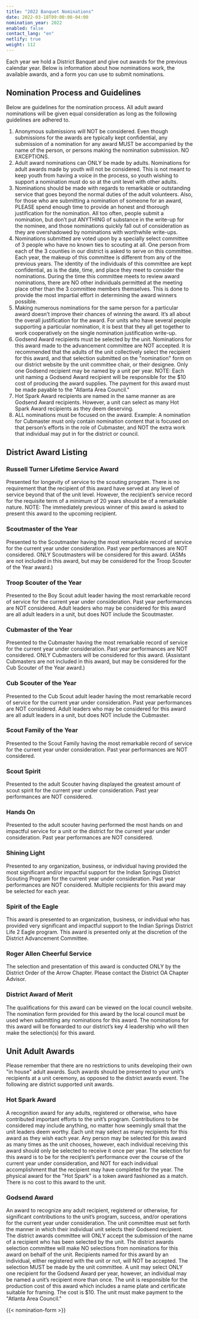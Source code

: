 ```yaml
---
title: "2022 Banquet Nominations"
date: 2022-03-18T09:00:00-04:00
nomination_year: 2022
enabled: false
contact_lang: "en"
netlify: true
weight: 112
---
```


Each year we hold a District Banquet and give out awards for the previous calendar year. Below is information about how nominations work, the available awards, and a form you can use to submit nominations.

## Nomination Process and Guidelines

Below are guidelines for the nomination process. All adult award nominations will be given equal consideration as long as the following guidelines are adhered to.

1. Anonymous submissions will NOT be considered. Even though submissions for the awards are typically kept confidential, any submission of a nomination for any award MUST be accompanied by the name of the person, or persons making the nomination submission. NO EXCEPTIONS.
2. Adult award nominations can ONLY be made by adults. Nominations for adult awards made by youth will not be considered. This is not meant to keep youth from having a voice in the process, so youth wishing to support a nomination must do so at the unit level with other adults.
3. Nominations should be made with regards to remarkable or outstanding service that goes beyond the normal duties of the adult volunteers. Also, for those who are submitting a nomination of someone for an award, PLEASE spend enough time to provide an honest and thorough justification for the nomination. All too often, people submit a nomination, but don’t put ANYTHING of substance in the write-up for the nominee, and those nominations quickly fall out of consideration as they are overshadowed by nominations with worthwhile write-ups.
4. Nominations submitted are voted upon by a specially select committee of 3 people who have no known ties to scouting at all. One person from each of the 3 counties in our district is asked to serve on this committee. Each year, the makeup of this committee is different from any of the previous years. The identity of the individuals of this committee are kept confidential, as is the date, time, and place they meet to consider the nominations. During the time this committee meets to review award nominations, there are NO other individuals permitted at the meeting place other than the 3 committee members themselves. This is done to provide the most impartial effort in determining the award winners possible.
5. Making numerous nominations for the same person for a particular award doesn’t improve their chances of winning the award. It’s all about the overall justification for the award. For units who have several people supporting a particular nomination, it is best that they all get together to work cooperatively on the single nomination justification write-up.
6. Godsend Award recipients must be selected by the unit. Nominations for this award made to the advancement committee are NOT accepted. It is recommended that the adults of the unit collectively select the recipient for this award, and that selection submitted on the "nomination" form on our district website by the unit committee chair, or their designee. Only one Godsend recipient may be named by a unit per year. NOTE: Each unit naming a Godsend Award recipient will be responsible for the $10 cost of producing the award supplies. The payment for this award must be made payable to the "Atlanta Area Council."
7. Hot Spark Award recipients are named in the same manner as are Godsend Award recipients. However, a unit can select as many Hot Spark Award recipients as they deem deserving.
8. ALL nominations must be focused on the award. Example: A nomination for Cubmaster must only contain nomination content that is focused on that person’s efforts in the role of Cubmaster, and NOT the extra work that individual may put in for the district or council.

## District Award Listing

### Russell Turner Lifetime Service Award

Presented for longevity of service to the scouting program. There is no requirement that the recipient of this award have served at any level of service beyond that of the unit level. However, the recipient’s service record for the requisite term of a minimum of 20 years should be of a remarkable nature. NOTE: The immediately previous winner of this award is asked to present this award to the upcoming recipient.

### Scoutmaster of the Year

Presented to the Scoutmaster having the most remarkable record of service for the current year under consideration. Past year performances are NOT considered. ONLY Scoutmasters will be considered for this award. (ASMs are not included in this award, but may be considered for the Troop Scouter of the Year award.)

### Troop Scouter of the Year

Presented to the Boy Scout adult leader having the most remarkable record of service for the current year under consideration. Past year performances are NOT considered. Adult leaders who may be considered for this award are all adult leaders in a unit, but does NOT include the Scoutmaster.

### Cubmaster of the Year

Presented to the Cubmaster having the most remarkable record of service for the current year under consideration. Past year performances are NOT considered. ONLY Cubmasters will be considered for this award. (Assistant Cubmasters are not included in this award, but may be considered for the Cub Scouter of the Year award.)

### Cub Scouter of the Year

Presented to the Cub Scout adult leader having the most remarkable record of service for the current year under consideration. Past year performances are NOT considered. Adult leaders who may be considered for this award are all adult leaders in a unit, but does NOT include the Cubmaster.

### Scout Family of the Year

Presented to the Scout Family having the most remarkable record of service for the current year under consideration. Past year performances are NOT considered.

### Scout Spirit

Presented to the adult Scouter having displayed the greatest amount of scout spirit for the current year under consideration. Past year performances are NOT considered.

### Hands On

Presented to the adult scouter having performed the most hands on and impactful service for a unit or the district for the current year under consideration. Past year performances are NOT considered.

### Shining Light

Presented to any organization, business, or individual having provided the most significant and/or impactful support for the Indian Springs District Scouting Program for the current year under consideration. Past year performances are NOT considered. Multiple recipients for this award may be selected for each year.

### Spirit of the Eagle

This award is presented to an organization, business, or individual who has provided very significant and impactful support to the Indian Springs District Life 2 Eagle program. This award is presented only at the discretion of the District Advancement Committee.

### Roger Allen Cheerful Service

The selection and presentation of this award is conducted ONLY by the District Order of the Arrow Chapter. Please contact the District OA Chapter Advisor.

### District Award of Merit

The qualifications for this award can be viewed on the local council website. The nomination form provided for this award by the local council must be used when submitting any nominations for this award. The nominations for this award will be forwarded to our district’s key 4 leadership who will then make the selection(s) for this award.

## Unit Adult Awards

Please remember that there are no restrictions to units developing their own "in house" adult awards.  Such awards should be presented to your unit’s recipients at a unit ceremony, as opposed to the district awards event.  The following are district supported unit awards.

### Hot Spark Award

A recognition award for any adults, registered or otherwise, who have contributed important efforts to the unit’s program.  Contributions to be considered may include anything, no matter how seemingly small that the unit leaders deem worthy. Each unit may select as many recipients for this award as they wish each year.  Any person may be selected for this award as many times as the unit chooses, however, each individual receiving this award should only be selected to receive it once per year.  The selection for this award is to be for the recipient’s performance over the course of the current year under consideration, and NOT for each individual accomplishment that the recipient may have completed for the year.  The physical award for the "Hot Spark" is a token award fashioned as a match.  There is no cost to this award to the unit.

### Godsend Award

An award to recognize any adult recipient, registered or otherwise, for significant contributions to the unit’s program, success, and/or operations for the current year under consideration.  The unit committee must set forth the manner in which their individual unit selects their Godsend recipient. The district awards committee will ONLY accept the submission of the name of a recipient who has been selected by the unit.  The district awards selection committee will make NO selections from nominations for this award on behalf of the unit.  Recipients named for this award by an individual, either registered with the unit or not, will NOT be accepted.  The selection MUST be made by the unit committee. A unit may select ONLY one recipient for the Godsend Award per year, however, an individual may be named a unit’s recipient more than once.  The unit is responsible for the production cost of this award which includes a name plate and certificate suitable for framing.  The cost is $10.  The unit must make payment to the "Atlanta Area Council."

{{< nomination-form >}}
